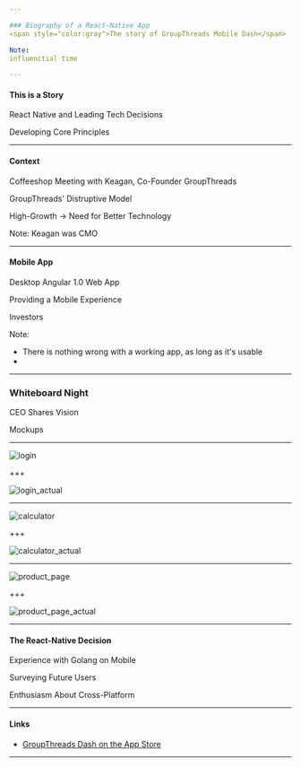 ```yaml
---

### Biography of a React-Native App
<span style="color:gray">The story of GroupThreads Mobile Dash</span>

Note:
influenctial time

---
```


#### This is a Story

React Native and Leading Tech Decisions

Developing Core Principles

---

#### Context

Coffeeshop Meeting with Keagan, Co-Founder GroupThreads

GroupThreads' Distruptive Model

High-Growth -> Need for Better Technology

Note:
Keagan was CMO

---

#### Mobile App

Desktop Angular 1.0 Web App

Providing a Mobile Experience

Investors

Note:
- There is nothing wrong with a working app, as long as it's usable
- 

---

### Whiteboard Night

CEO Shares Vision

Mockups

---

![login](assets/home.png)

+++

![login_actual](assets/home_actual.png)

---

![calculator](assets/calculator.png)

+++

![calculator_actual](assets/calculator_actual.png)

---

![product_page](assets/product_page.png)

+++

![product_page_actual](assets/product_page_actual.png)

---

#### The React-Native Decision

Experience with Golang on Mobile

Surveying Future Users

Enthusiasm About Cross-Platform

---

#### Links

* [GroupThreads Dash on the App Store](https://itunes.apple.com/us/app/groupthreads-dash/id1162856658?mt=8)



---